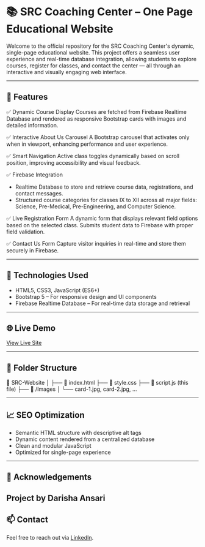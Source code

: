 # 📚 SRC Coaching Center – One Page Educational Website

Welcome to the official repository for the SRC Coaching Center's dynamic, single-page educational website. This project offers a seamless user experience and real-time database integration, allowing students to explore courses, register for classes, and contact the center — all through an interactive and visually engaging web interface.

---

## 🚀 Features

✅ Dynamic Course Display
Courses are fetched from Firebase Realtime Database and rendered as responsive Bootstrap cards with images and detailed information.

✅ Interactive About Us Carousel
A Bootstrap carousel that activates only when in viewport, enhancing performance and user experience.

✅ Smart Navigation
Active class toggles dynamically based on scroll position, improving accessibility and visual feedback.

✅ Firebase Integration

* Realtime Database to store and retrieve course data, registrations, and contact messages.
* Structured course categories for classes IX to XII across all major fields: Science, Pre-Medical, Pre-Engineering, and Computer Science.

✅ Live Registration Form
A dynamic form that displays relevant field options based on the selected class. Submits student data to Firebase with proper field validation.

✅ Contact Us Form
Capture visitor inquiries in real-time and store them securely in Firebase.

---

## 🔧 Technologies Used

* HTML5, CSS3, JavaScript (ES6+)
* Bootstrap 5 – For responsive design and UI components
* Firebase Realtime Database – For real-time data storage and retrieval

---

## 🌐 Live Demo

[View Live Site](https://darishaansarii.github.io/SRC)

---

## 🧩 Folder Structure


📁 SRC-Website
│
├── 📄 index.html
├── 📄 style.css
├── 📄 script.js (this file)
├── 📁 /Images
│   └── card-1.jpg, card-2.jpg, ...


---
## 📈 SEO Optimization

* Semantic HTML structure with descriptive alt tags
* Dynamic content rendered from a centralized database
* Clean and modular JavaScript
* Optimized for single-page experience

---

## 🙌 Acknowledgements

Project by Darisha Ansari
---

## 📫 Contact

Feel free to reach out via [LinkedIn](https://www.linkedin.com/in/darishaansarii/).
